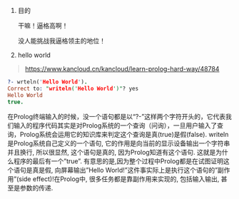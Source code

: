 1. 目的

   干嘛！逼格高啊！

   没人能挑战我逼格领主的地位！

2. hello world

> https://www.kancloud.cn/kancloud/learn-prolog-hard-way/48784

```prolog
?- wrteln('Hello World').
Correct to: "writeln('Hello World')"? yes
Hello World
true.
```

在Prolog终端输入的时候，没一个语句都是以“?-”这样两个字符开头的，它代表我们输入的程序代码其实是对Prolog系统的一个查询（问询），一旦用户输入了查询，Prolog系统会运用它的知识库来判定这个查询是真(true)是假(false). writeln是Prolog系统自己定义的一个语句, 它的作用是向当前的显示设备输出一个字符串并且换行, 所以很显然, 这个语句是真的, 因为Prolog知道有这个语句. 这就是为什么程序的最后有一个”true”. 有意思的是,因为整个过程中Prolog都是在试图证明这个语句是真是假, 向屏幕输出”Hello World!”这件事实际上是执行这个语句的”副作用”(side effect)!在Prolog中, 很多任务都是靠副作用来实现的, 包括输入输出, 甚至是参数的传递.